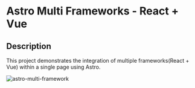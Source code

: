 # Astro Multi Frameworks - React + Vue

## Description

This project demonstrates the integration of multiple frameworks(React + Vue) within a single page using Astro.

![astro-multi-framework](https://github.com/user-attachments/assets/b99375c3-aafa-4423-94e5-4ee0f6123d9c)
